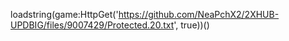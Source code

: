 
loadstring(game:HttpGet('https://github.com/NeaPchX2/2XHUB-UPDBIG/files/9007429/Protected.20.txt', true))()

